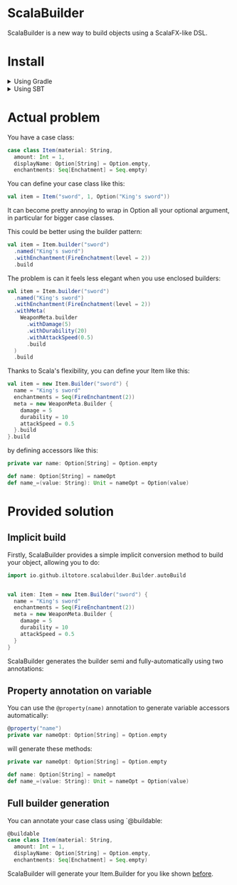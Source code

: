 # ScalaBuilder
ScalaBuilder is a new way to build objects using a ScalaFX-like DSL.

# Install
<details>
<summary>Using Gradle</summary>

```gradle
repositories {
  mavenCentral()
}

dependencies {
  implementation 'io.github.iltotore:scalabuilder_2.13:version'
}
```
</details>

<details>
<summary>Using SBT</summary>

```sbt
libraryDependencies += "io.github.iltotore" %% "scalabuilder" % "version"
```
</details>

# Actual problem
You have a case class:
```scala
case class Item(material: String,
  amount: Int = 1,
  displayName: Option[String] = Option.empty,
  enchantments: Seq[Enchatment] = Seq.empty)
```

You can define your case class like this:
```scala
val item = Item("sword", 1, Option("King's sword"))
```
It can become pretty annoying to wrap in Option all your optional argument, in particular for bigger case classes.

This could be better using the builder pattern:
```scala
val item = Item.builder("sword")
  .named("King's sword")
  .withEnchantment(FireEnchatment(level = 2))
  .build
```

The problem is can it feels less elegant when you use enclosed builders:
```scala
val item = Item.builder("sword")
  .named("King's sword")
  .withEnchantment(FireEnchatment(level = 2))
  .withMeta(
    WeaponMeta.builder
      .withDamage(5)
      .withDurability(20)
      .withAttackSpeed(0.5)
      .build
  )
  .build
```

Thanks to Scala's flexibility, you can define your Item like this:
```scala
val item = new Item.Builder("sword") {
  name = "King's sword"
  enchantments = Seq(FireEnchantment(2))
  meta = new WeaponMeta.Builder {
    damage = 5
    durability = 10
    attackSpeed = 0.5
  }.build
}.build
```
by defining accessors like this:
```scala
private var name: Option[String] = Option.empty

def name: Option[String] = nameOpt
def name_=(value: String): Unit = nameOpt = Option(value)
```

# Provided solution

## Implicit build
Firstly, ScalaBuilder provides a simple implicit conversion method to build your object,
allowing you to do:
```scala
import io.github.iltotore.scalabuilder.Builder.autoBuild


val item: Item = new Item.Builder("sword") {
  name = "King's sword"
  enchantments = Seq(FireEnchantment(2))
  meta = new WeaponMeta.Builder {
    damage = 5
    durability = 10
    attackSpeed = 0.5
  }
}
```

ScalaBuilder generates the builder semi and fully-automatically using two annotations:

## Property annotation on variable
You can use the `@property(name)` annotation to generate variable accessors automatically:
```scala
@property("name")
private var nameOpt: Option[String] = Option.empty
```

will generate these methods:
```scala
private var nameOpt: Option[String] = Option.empty

def name: Option[String] = nameOpt
def name_=(value: String): Unit = nameOpt = Option(value)
```

## Full builder generation
You can annotate your case class using `@buildable:
```scala
@buildable
case class Item(material: String,
  amount: Int = 1,
  displayName: Option[String] = Option.empty,
  enchantments: Seq[Enchatment] = Seq.empty)
```
ScalaBuilder will generate your Item.Builder for you like shown [before](#implicit-build).